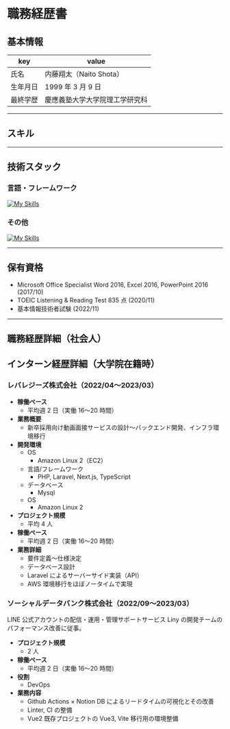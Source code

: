 # 職務経歴書

## 基本情報

| key  | value             |
|------|-------------------|
| 氏名   | 内藤翔太（Naito Shota） |
| 生年月日 | 1999 年 3 月 9 日    |
| 最終学歴 | 慶應義塾大学大学院理工学研究科   |

---

## スキル

---

## 技術スタック

### 言語・フレームワーク
[![My Skills](https://skillicons.dev/icons?i=js,ts,react,next,tailwind,php,laravel,py)](https://skillicons.dev)

### その他
[![My Skills](https://skillicons.dev/icons?i=aws,linux,docker,nginx,mysql,githubactions,idea,git,github,figma)](https://skillicons.dev)

---

## 保有資格
- Microsoft Office Specialist Word 2016, Excel 2016, PowerPoint 2016 (2017/10)
- TOEIC Listening & Reading Test 835 点 (2020/11)
- 基本情報技術者試験 (2022/11)

---

## 職務経歴詳細（社会人）

## インターン経歴詳細（大学院在籍時）
### レバレジーズ株式会社（2022/04〜2023/03）
- **稼働ペース**
  - 平均週 2 日（実働 16〜20 時間）
- **業務概要**
  - 新卒採用向け動画面接サービスの設計〜バックエンド開発、インフラ環境移行
- **開発環境**
  - OS
    - Amazon Linux 2（EC2）
  - 言語/フレームワーク
    - PHP, Laravel, Next.js, TypeScript
  - データベース
    - Mysql
  - OS
    - Amazon Linux 2
- **プロジェクト規模**
  - 平均 4 人
- **稼働ペース**
  - 平均週 2 日（実働 16〜20 時間）
- **業務詳細**
    - 要件定義〜仕様決定
    - データベース設計
    - Laravel によるサーバーサイド実装（API）
    - AWS 環境移行をほぼノータイムで実現

### ソーシャルデータバンク株式会社（2022/09〜2023/03）
LINE 公式アカウントの配信・運用・管理サポートサービス Liny の開発チームのパフォーマンス改善に従事。
- **プロジェクト規模**
    - 2 人
- **稼働ペース**
    - 平均週 2 日（実働 16〜20 時間）
- **役割**
    - DevOps
- **業務内容**
    - Github Actions × Notion DB によるリードタイムの可視化とその改善
    - Linter, CI の整備
    - Vue2 既存プロジェクトの Vue3, Vite 移行用の環境整備
